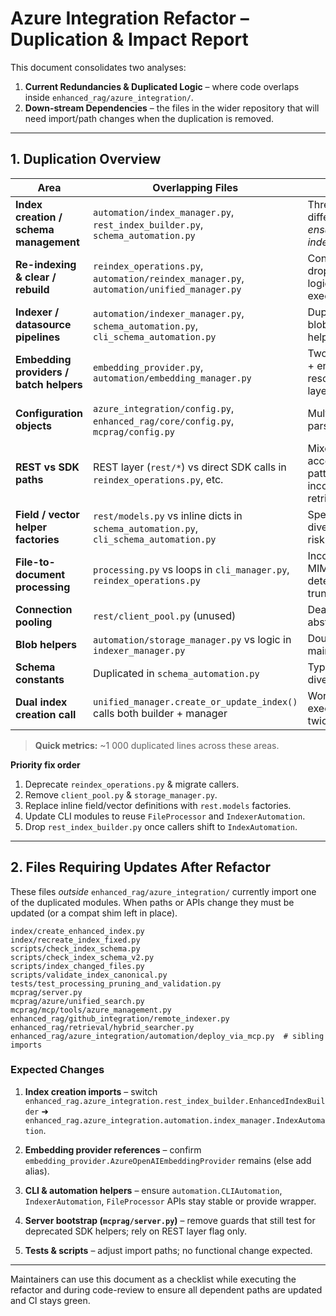 # Azure Integration Refactor – Duplication & Impact Report

This document consolidates two analyses:

1. **Current Redundancies & Duplicated Logic** – where code overlaps inside
   `enhanced_rag/azure_integration/`.
2. **Down-stream Dependencies** – the files in the wider repository that will
   need import/path changes when the duplication is removed.

---

## 1. Duplication Overview

| Area | Overlapping Files | Issue | Consolidation Target |
|------|-------------------|-------|----------------------|
| **Index creation / schema management** | `automation/index_manager.py`, `rest_index_builder.py`, `schema_automation.py` | Three different *ensure-index* flows | Keep `IndexAutomation`; other modules become thin wrappers. |
| **Re-indexing & clear / rebuild** | `reindex_operations.py`, `automation/reindex_manager.py`, `automation/unified_manager.py` | Conflicting drop/clear logic, double execution | Keep `ReindexAutomation` (REST); deprecate `reindex_operations.py`. |
| **Indexer / datasource pipelines** | `automation/indexer_manager.py`, `schema_automation.py`, `cli_schema_automation.py` | Duplicate blob/SQL helpers | Use `IndexerAutomation` everywhere. |
| **Embedding providers / batch helpers** | `embedding_provider.py`, `automation/embedding_manager.py` | Two caching + env-resolution layers | Keep `embedding_provider.py`; slim or remove `embedding_manager.py`. |
| **Configuration objects** | `azure_integration/config.py`, `enhanced_rag/core/config.py`, `mcprag/config.py` | Multiple env parsers | Canonicalise on core Pydantic config; expose adapter for legacy callers. |
| **REST vs SDK paths** | REST layer (`rest/*`) vs direct SDK calls in `reindex_operations.py`, etc. | Mixed access patterns, inconsistent retries | Standardise on REST layer. |
| **Field / vector helper factories** | `rest/models.py` vs inline dicts in `schema_automation.py`, `cli_schema_automation.py` | Spec divergence risk | Import factories from `rest.models` globally. |
| **File-to-document processing** | `processing.py` vs loops in `cli_manager.py`, `reindex_operations.py` | Inconsistent MIME detection & truncation | Use `processing.FileProcessor` exclusively. |
| **Connection pooling** | `rest/client_pool.py` (unused) | Dead abstraction | Delete or wire through DI. |
| **Blob helpers** | `automation/storage_manager.py` vs logic in `indexer_manager.py` | Double maintenance | Fold into `indexer_manager.py`. |
| **Schema constants** | Duplicated in `schema_automation.py` | Typos / divergence | Centralise in `rest.models`. |
| **Dual index creation call** | `unified_manager.create_or_update_index()` calls both builder + manager | Work executed twice | Call `IndexAutomation` once. |

> **Quick metrics:** ~1 000 duplicated lines across these areas.

**Priority fix order**

1. Deprecate `reindex_operations.py` & migrate callers.
2. Remove `client_pool.py` & `storage_manager.py`.
3. Replace inline field/vector definitions with `rest.models` factories.
4. Update CLI modules to reuse `FileProcessor` and `IndexerAutomation`.
5. Drop `rest_index_builder.py` once callers shift to `IndexAutomation`.

---

## 2. Files Requiring Updates After Refactor

These files *outside* `enhanced_rag/azure_integration/` currently import one of
the duplicated modules.  When paths or APIs change they must be updated (or a
compat shim left in place).

```
index/create_enhanced_index.py
index/recreate_index_fixed.py
scripts/check_index_schema.py
scripts/check_index_schema_v2.py
scripts/index_changed_files.py
scripts/validate_index_canonical.py
tests/test_processing_pruning_and_validation.py
mcprag/server.py
mcprag/azure/unified_search.py
mcprag/mcp/tools/azure_management.py
enhanced_rag/github_integration/remote_indexer.py
enhanced_rag/retrieval/hybrid_searcher.py
enhanced_rag/azure_integration/automation/deploy_via_mcp.py  # sibling imports
```

### Expected Changes

1. **Index creation imports** – switch
   `enhanced_rag.azure_integration.rest_index_builder.EnhancedIndexBuilder`
   ➜ `enhanced_rag.azure_integration.automation.index_manager.IndexAutomation`.

2. **Embedding provider references** – confirm
   `embedding_provider.AzureOpenAIEmbeddingProvider` remains (else add alias).

3. **CLI & automation helpers** – ensure
   `automation.CLIAutomation`, `IndexerAutomation`, `FileProcessor` APIs stay
   stable or provide wrapper.

4. **Server bootstrap (`mcprag/server.py`)** – remove guards that still test
   for deprecated SDK helpers; rely on REST layer flag only.

5. **Tests & scripts** – adjust import paths; no functional change expected.

---

Maintainers can use this document as a checklist while executing the refactor
and during code-review to ensure all dependent paths are updated and CI stays
green.

